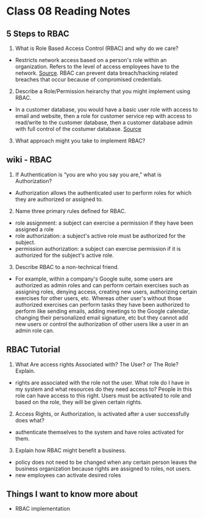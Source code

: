 # Class 08 Reading Notes

## 5 Steps to RBAC

1. What is Role Based Access Control (RBAC) and why do we care?

- Restricts network access based on a person's role within an organization. Refers to the level of access employees have to the network. <a href="https://www.digitalguardian.com/blog/what-role-based-access-control-rbac-examples-benefits-and-more">Source</a>. RBAC can prevent data breach/hacking related breaches that occur because of compromised credentials. 

2. Describe a Role/Permission heirarchy that you might implement using RBAC.

- In a customer database, you would have a basic user role with access to email and website, then a role for customer service rep with access to read/write to the customer database, then a customer database admin with full control of the costumer database. <a href="https://www.csoonline.com/article/555873/5-steps-to-simple-role-based-access-control.html">Source</a>

3. What approach might you take to implement RBAC?

## wiki - RBAC

1. If Authentication is “you are who you say you are,” what is Authorization?

- Authorization allows the authenticated user to perform roles for which they are authorized or assigned to.

2. Name three primary rules defined for RBAC.

- role assignment: a subject can exercise a permission if they have been assigned a role
- role authorization: a subject's active role must be authorized for the subject.
- permission authorization: a subject can exercise permission if it is authorized for the subject's active role.

3. Describe RBAC to a non-technical friend.

- For example, within a company's Google suite, some users are authorized as admin roles and can perform certain exercises such as assigning roles, denying access, creating new users, authorizing certain exercises for other users, etc. Whereas other user's without those authorized exercises can perform tasks they have been authorized to perform like sending emails, adding meetings to the Google calendar, changing their personalized email signature, etc but they cannot add new users or control the authorization of other users like a user in an admin role can.

## RBAC Tutorial

1. What Are access rights Associated with? The User? or The Role? Explain.

- rights are associated with the role not the user. What role do I have in my system and what resources do they need access to? People in this role can have access to this right. Users must be activated to role and based on the role, they will be given certain rights.

2. Access Rights, or Authorization, is activated after a user successfully does what?

- authenticate themselves to the system and have roles activated for them.

3. Explain how RBAC might benefit a business.

- policy does not need to be changed when any certain person leaves the business organization because rights are assigned to roles, not users.
- new employees can activate desired roles

## Things I want to know more about

- RBAC implementation
